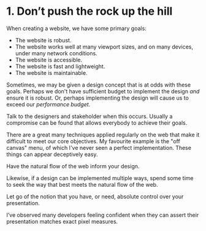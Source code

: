 # 1. Don’t push the rock up the hill

When creating a website, we have some primary goals:

- The website is robust.
- The website works well at many viewport sizes, and on many devices, under many network conditions.
- The website is accessible.
- The website is fast and lightweight.
- The website is maintainable.

Sometimes, we may be given a design concept that is at odds with these goals. Perhaps we don't have sufficient budget to implement the design _and_ ensure it is robust. Or, perhaps implementing the design will cause us to exceed our _performance budget_.

Talk to the designers and stakeholder when this occurs. Usually a compromise can be found that allows everybody to achieve their goals.

There are a great many techniques applied regularly on the web that make it difficult to meet our core objectives. My favourite example is the "off canvas" menu, of which I've never seen a perfect implementation. These things can appear deceptively easy.

Have the natural flow of the web inform your design.

Likewise, if a design can be implemented multiple ways, spend some time to seek the way that best meets the natural flow of the web.

Let go of the notion that you have, or need, absolute control over your presentation.

I’ve observed many developers feeling confident when they can assert their presentation matches exact pixel measures.